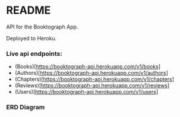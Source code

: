 # README

API for the Booktograph App. 

Deployed to Heroku.

### Live api endpoints:
  - (Books)[https://booktograph-api.herokuapp.com/v1/books]
  - (Authors)[https://booktograph-api.herokuapp.com/v1/authors]
  - (Chapters)[https://booktograph-api.herokuapp.com/v1/chapters]
  - (Reviews)[https://booktograph-api.herokuapp.com/v1/reviews]
  - (Users)[https://booktograph-api.herokuapp.com/v1/users]
  
### ERD Diagram   
  
  
  
  
